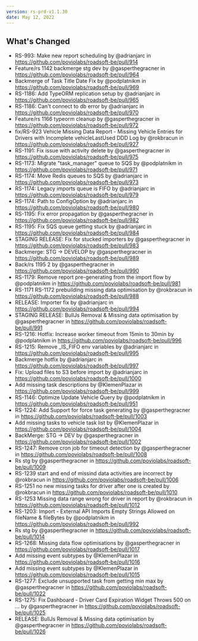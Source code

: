 ```yaml
---
version: rs-prd-v1.1.30
date: May 12, 2022
---
```


## What's Changed
* RS-993: Make new report scheduling by @adrianjarc in https://github.com/poviolabs/roadsoft-be/pull/914
* Feature/rs 1142 backmerge stg dev by @gasperthegracner in https://github.com/poviolabs/roadsoft-be/pull/964
* Backmerge of Task Title Date Fix by @podplatnikm in https://github.com/poviolabs/roadsoft-be/pull/969
* RS-1186: Add TypeORM replication setup by @adrianjarc in https://github.com/poviolabs/roadsoft-be/pull/965
* RS-1186: Can't connect to db error by @adrianjarc in https://github.com/poviolabs/roadsoft-be/pull/970
* Feature/rs 1166 typeorm cleanup by @gasperthegracner in https://github.com/poviolabs/roadsoft-be/pull/972
* fix/RS-923 Vehicle Missing Data Report - Missing Vehicle Entries for Drivers with Incomplete vehicleLastUsed DDD Log by @rokbracun in https://github.com/poviolabs/roadsoft-be/pull/927
* RS-1191: Fix issue with activity delete by @gasperthegracner in https://github.com/poviolabs/roadsoft-be/pull/975
* RS-1173: Migrate "task_manager" queue to SQS by @podplatnikm in https://github.com/poviolabs/roadsoft-be/pull/971
* RS-1174: Move Redis queues to SQS by @adrianjarc in https://github.com/poviolabs/roadsoft-be/pull/973
* RS-1174: Legacy imports queue is FIFO by @adrianjarc in https://github.com/poviolabs/roadsoft-be/pull/979
* RS-1174: Path to ConfigOption by @adrianjarc in https://github.com/poviolabs/roadsoft-be/pull/980
* RS-1195: Fix error propagation by @gasperthegracner in https://github.com/poviolabs/roadsoft-be/pull/982
* RS-1195: Fix SQS queue getting stuck by @adrianjarc in https://github.com/poviolabs/roadsoft-be/pull/984
* STAGING RELEASE: Fix for stucked importers by @gasperthegracner in https://github.com/poviolabs/roadsoft-be/pull/983
* Backmerge: STG -> DEVELOP by @gasperthegracner in https://github.com/poviolabs/roadsoft-be/pull/989
* Back/rs 1195 2 by @gasperthegracner in https://github.com/poviolabs/roadsoft-be/pull/990
* RS-1179: Remove report pre-generating from the import flow by @podplatnikm in https://github.com/poviolabs/roadsoft-be/pull/981
* RS-1171 RS-1172 prebuilding missing data optimisation by @rokbracun in https://github.com/poviolabs/roadsoft-be/pull/988
* RELEASE: Importer fix by @adrianjarc in https://github.com/poviolabs/roadsoft-be/pull/994
* STAGING RELEASE: BullJs Removal & Missing data optimisation by @gasperthegracner in https://github.com/poviolabs/roadsoft-be/pull/991
* RS-1216: Hotfix: Increase worker timeout from 15min to 30min by @podplatnikm in https://github.com/poviolabs/roadsoft-be/pull/996
* RS-1215: Remove <queue>_IS_FIFO env variables by @adrianjarc in https://github.com/poviolabs/roadsoft-be/pull/995
* Backmerge hotfix by @adrianjarc in https://github.com/poviolabs/roadsoft-be/pull/997
* Fix: Upload files to S3 before import by @adrianjarc in https://github.com/poviolabs/roadsoft-be/pull/1000
* Add missing task descriptions by @KlemenPlazar in https://github.com/poviolabs/roadsoft-be/pull/999
* RS-1146: Optimize Update Vehicle Query by @podplatnikm in https://github.com/poviolabs/roadsoft-be/pull/951
* RS-1224: Add Support for force task generating by @gasperthegracner in https://github.com/poviolabs/roadsoft-be/pull/1003
* Add missing tasks to vehicle task list by @KlemenPlazar in https://github.com/poviolabs/roadsoft-be/pull/1004
* BackMerge: STG -> DEV by @gasperthegracner in https://github.com/poviolabs/roadsoft-be/pull/1002
* RS-1247: Remove cron job for timeout detection by @gasperthegracner in https://github.com/poviolabs/roadsoft-be/pull/1008
* Rs stg by @gasperthegracner in https://github.com/poviolabs/roadsoft-be/pull/1009
* RS-1239 start and end of missind data activities are incorrect by @rokbracun in https://github.com/poviolabs/roadsoft-be/pull/1006
* RS-1251 no new missing tasks for driver after one is created by @rokbracun in https://github.com/poviolabs/roadsoft-be/pull/1010
* RS-1253 Missing data range wrong for driver in report by @rokbracun in https://github.com/poviolabs/roadsoft-be/pull/1012
* RS-1203: Import - External API Imports Empty Strings Allowed on fileName & fileBytes by @podplatnikm in https://github.com/poviolabs/roadsoft-be/pull/992
* Rs stg by @gasperthegracner in https://github.com/poviolabs/roadsoft-be/pull/1014
* RS-1268: Missing data flow optimisations by @gasperthegracner in https://github.com/poviolabs/roadsoft-be/pull/1017
* Add missing event subtypes by @KlemenPlazar in https://github.com/poviolabs/roadsoft-be/pull/1016
* Add missing event subtypes by @KlemenPlazar in https://github.com/poviolabs/roadsoft-be/pull/1015
* RS-1277: Exclude unsupported task from getting min max by @gasperthegracner in https://github.com/poviolabs/roadsoft-be/pull/1022
* RS-1275: Fix Dashboard - Driver Card Expiration Widget Throws 500 on … by @gasperthegracner in https://github.com/poviolabs/roadsoft-be/pull/1025
* RELEASE:  BullJs Removal & Missing data optimisation by @gasperthegracner in https://github.com/poviolabs/roadsoft-be/pull/1026